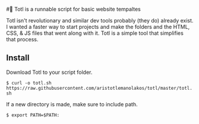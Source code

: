 #📝 Totl is a runnable script for basic website tempaltes

Totl isn't revolutionary and similar dev tools probably (they do) already exist. I wanted a faster way to start projects and make the folders and the HTML, CSS, & JS files that went along with it. Totl is a simple tool that simplifies that process. 

## Install

Download Totl to your script folder.

`$ curl -o totl.sh https://raw.githubusercontent.com/aristotlemanolakos/totl/master/totl.sh`

If a new directory is made, make sure to include path. 

`$ export PATH=$PATH:`